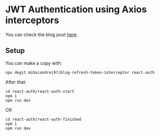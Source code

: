# JWT Authentication using Axios interceptors 

You can check the blog post [here](https://mihai-andrei.com/blog/jwt-authentication-using-axios-interceptors/).

## Setup

You can make a copy with:
```
npx degit mihaiandrei97/blog-refresh-token-interceptor react-auth
```

After that:

```
cd react-auth/react-auth-start
npm i
npm run dev
```

OR

```
cd react-auth/react-auth-finished
npm i
npm run dev
```
